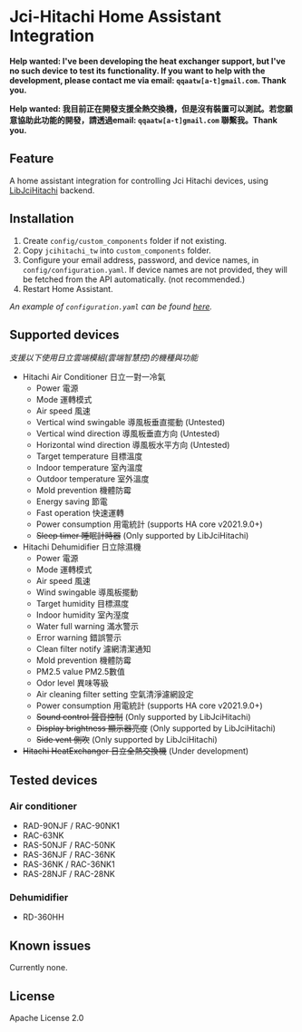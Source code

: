 # Jci-Hitachi Home Assistant Integration

**Help wanted: I've been developing the heat exchanger support, but I've no such device to test its functionality. If you want to help with the development, please contact me via email: `qqaatw[a-t]gmail.com`. Thank you.**

**Help wanted: 我目前正在開發支援全熱交換機，但是沒有裝置可以測試。若您願意協助此功能的開發，請透過email: `qqaatw[a-t]gmail.com` 聯繫我。Thank you.**

## Feature
A home assistant integration for controlling Jci Hitachi devices, using [LibJciHitachi](https://github.com/qqaatw/LibJciHitachi) backend.

## Installation

1. Create `config/custom_components` folder if not existing.
2. Copy `jcihitachi_tw` into `custom_components` folder.
3. Configure your email address, password, and device names, in `config/configuration.yaml`. If device names are not provided, they will be fetched from the API automatically. (not recommended.)
4. Restart Home Assistant.

*An example of `configuration.yaml` can be found [here](configuration.yaml).*

## Supported devices

*支援以下使用日立雲端模組(雲端智慧控)的機種與功能*

- Hitachi Air Conditioner 日立一對一冷氣
  - Power 電源
  - Mode 運轉模式
  - Air speed 風速
  - Vertical wind swingable 導風板垂直擺動 (Untested)
  - Vertical wind direction 導風板垂直方向 (Untested)
  - Horizontal wind direction 導風板水平方向 (Untested)
  - Target temperature 目標溫度
  - Indoor temperature 室內溫度
  - Outdoor temperature 室外溫度
  - Mold prevention 機體防霉
  - Energy saving 節電
  - Fast operation 快速運轉
  - Power consumption 用電統計 (supports HA core v2021.9.0+)
  - ~~Sleep timer 睡眠計時器~~ (Only supported by LibJciHitachi)
- Hitachi Dehumidifier 日立除濕機
  - Power 電源
  - Mode 運轉模式
  - Air speed 風速
  - Wind swingable 導風板擺動
  - Target humidity 目標濕度
  - Indoor humidity 室內溼度
  - Water full warning 滿水警示
  - Error warning 錯誤警示
  - Clean filter notify 濾網清潔通知
  - Mold prevention 機體防霉
  - PM2.5 value PM2.5數值
  - Odor level 異味等級
  - Air cleaning filter setting 空氣清淨濾網設定
  - Power consumption 用電統計 (supports HA core v2021.9.0+)
  - ~~Sound control 聲音控制~~ (Only supported by LibJciHitachi)
  - ~~Display brightness 顯示器亮度~~ (Only supported by LibJciHitachi)
  - ~~Side vent 側吹~~ (Only supported by LibJciHitachi)
- ~~Hitachi HeatExchanger 日立全熱交換機~~ (Under development)

## Tested devices

### Air conditioner

- RAD-90NJF / RAC-90NK1
- RAC-63NK
- RAS-50NJF / RAC-50NK
- RAS-36NJF / RAC-36NK
- RAS-36NK  / RAC-36NK1
- RAS-28NJF / RAC-28NK

### Dehumidifier

- RD-360HH

## Known issues

  Currently none.

## License

Apache License 2.0